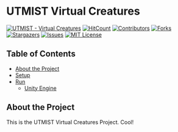 # UTMIST Virtual Creatures
[![UTMIST - Virtual Creatures](https://img.shields.io/badge/UTMIST-Virtual%20Creatures-cyan)](https://utmist.gitlab.io/projects/virtual-creatures/)
[![HitCount](https://hits.dwyl.com/ajwm8103/utmist-virtual-creatures.svg?style=flat-square)](http://hits.dwyl.com/ajwm8103/utmist-virtual-creatures)
[![Contributors][contributors-shield]][contributors-url]
[![Forks][forks-shield]][forks-url]
[![Stargazers][stars-shield]][stars-url]
[![Issues][issues-shield]][issues-url]
[![MIT License][license-shield]][license-url]

[contributors-shield]: https://img.shields.io/github/contributors/ajwm8103/utmist-virtual-creatures?style=flat-square
[contributors-url]: https://github.com/ajwm8103/utmist-virtual-creatures/graphs/contributors
[forks-shield]: https://img.shields.io/github/forks/ajwm8103/utmist-virtual-creatures?style=flat-square
[forks-url]: https://github.com/ajwm8103/utmist-virtual-creatures/network/members
[stars-shield]: https://img.shields.io/github/stars/ajwm8103/utmist-virtual-creatures?style=flat-square
[stars-url]: https://github.com/ajwm8103/utmist-virtual-creatures/stargazers
[issues-shield]: https://img.shields.io/github/issues/ajwm8103/utmist-virtual-creatures?style=flat-square
[issues-url]: https://github.com/ajwm8103/utmist-virtual-creatures/issues
[license-shield]: https://img.shields.io/github/license/ajwm8103/utmist-virtual-creatures?style=flat-square
[license-url]: https://github.com/ajwm8103/utmist-virtual-creatures/blob/master/LICENSE.md

## Table of Contents

* [About the Project](#about-the-project)
* [Setup](#setup)
* [Run](#run)
  * [Unity Engine](#udacity-simulator-planning)

## About the Project

This is the UTMIST Virtual Creatures Project. Cool!
